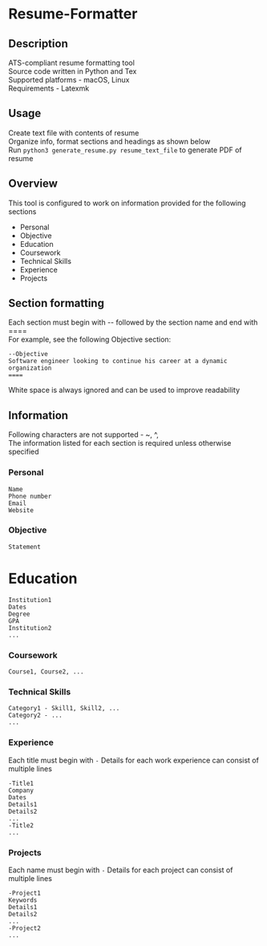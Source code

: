 # Resume-Formatter

## Description
ATS-compliant resume formatting tool  
Source code written in Python and Tex   
Supported platforms - macOS, Linux  
Requirements - Latexmk  


## Usage
Create text file with contents of resume  
Organize info, format sections and headings as shown below  
Run `python3 generate_resume.py resume_text_file` to generate PDF of resume 


## Overview
This tool is configured to work on information provided for the following sections
- Personal
- Objective
- Education
- Coursework
- Technical Skills
- Experience
- Projects


## Section formatting
Each section must begin with -- followed by the section name and end with ====    
For example, see the following Objective section: 
```
--Objective
Software engineer looking to continue his career at a dynamic organization
====
```
White space is always ignored and can be used to improve readability    


## Information
Following characters are not supported - ~, ^, \
The information listed for each section is required unless otherwise specified

### Personal
```
Name  
Phone number  
Email   
Website 
```

### Objective
```
Statement 
```

# Education
```
Institution1
Dates
Degree
GPA
Institution2
...
```

### Coursework
```
Course1, Course2, ... 
```

### Technical Skills
```
Category1 - Skill1, Skill2, ...
Category2 - ...
...
```

### Experience
Each title must begin with `-`
Details for each work experience can consist of multiple lines
```
-Title1
Company
Dates
Details1
Details2
...
-Title2
...
```

### Projects
Each name must begin with `-`
Details for each project can consist of multiple lines
```
-Project1
Keywords
Details1
Details2
...
-Project2
...
```




